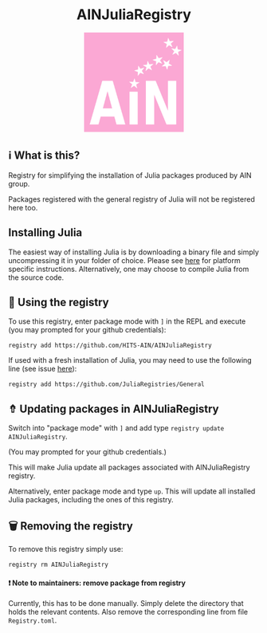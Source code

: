 <h1 align="center">AINJuliaRegistry</h1>

<p align="center">
  <img width="200" height="200" src=ain_logo_no_shadow.jpg>
</p>

##  ℹ What is this?

Registry for simplifying the installation of Julia packages produced by AIN group.

Packages registered with the general registry of Julia will not be registered here too.

## Installing Julia

The easiest way of installing Julia is by downloading a binary file and simply uncompressing it in your folder of choice. Please see [here](https://julialang.org/downloads/) for platform specific instructions. Alternatively, one may choose to compile Julia from the source code.

## 🔨 Using the registry

To use this registry, enter package mode with ```]``` in the REPL and execute (you may prompted for your github credentials):

```
registry add https://github.com/HITS-AIN/AINJuliaRegistry
```

If used with a fresh installation of Julia, you may need to use the following line (see issue [here](https://forum.mimiframework.org/t/error-installing-mimi-under-v1-3-1/109/4)):

```
registry add https://github.com/JuliaRegistries/General
```

## ⇮ Updating packages in AINJuliaRegistry

Switch into "package mode" with ```]``` and add type ```registry update AINJuliaRegistry```.

(You may prompted for your github credentials.)

This will make Julia update all packages associated with AINJuliaRegistry registry.

Alternatively, enter package mode and type ```up```. This will update all installed Julia packages, including the ones of this registry.

## 🗑 Removing the registry

To remove this registry simply use:

```
registry rm AINJuliaRegistry
```

#### ❗ Note to maintainers: remove package from registry 

Currently, this has to be done manually. 
Simply delete the directory that holds the relevant contents.
Also remove the corresponding line from file `Registry.toml`.
